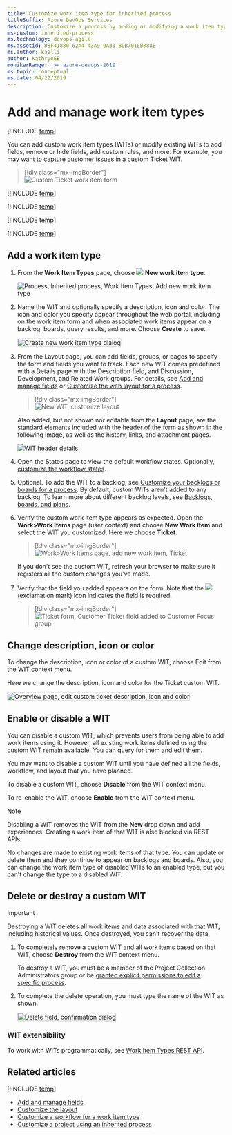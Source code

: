 ```yaml
---
title: Customize work item type for inherited process
titleSuffix: Azure DevOps Services
description: Customize a process by adding or modifying a work item type for a project 
ms-custom: inherited-process
ms.technology: devops-agile
ms.assetid: DBF41880-62A4-43A9-9A31-8DB701EB888E
ms.author: kaelli
author: KathrynEE
monikerRange: '>= azure-devops-2019'
ms.topic: conceptual
ms.date: 04/22/2019
---
```


# Add and manage work item types

[!INCLUDE [temp](../../../boards/includes/version-vsts-only.md)]

You can add custom work item types (WITs) or modify existing WITs to add fields, remove or hide fields, add custom rules, and more. For example, you may want to capture customer issues in a custom Ticket WIT.

> [!div class="mx-imgBorder"]  
> ![Custom Ticket work item form](media/process/custom-wit-new-ticket-form.png)

[!INCLUDE [temp](../includes/note-on-prem-link.md)]

[!INCLUDE [temp](../includes/process-prerequisites.md)]

[!INCLUDE [temp](../includes/open-process-admin-context-ts.md)]

[!INCLUDE [temp](../includes/automatic-update-project.md)]

<a id="add-wit"> </a>

## Add a work item type

1.  From the <strong>Work Item Types</strong> page, choose ![ ](../../../media/icons/blue-add-icon.png) <strong>New work item type</strong>.

    ![Process, Inherited process, Work Item Types, Add new work item type](media/process/cpwit-add-new-wit.png)

2.  Name the WIT and optionally specify a description, icon and color. The icon and color you specify appear throughout the web portal, including on the work item form and when associated work items appear on a backlog, boards, query results, and more. Choose <strong>Create</strong> to save.

    <img src="media/process/cwit-create-wit-ticket.png" alt="Create new work item type dialog" style="border: 1px solid #C3C3C3;" />

3)  From the Layout page, you can add fields, groups, or pages to specify the form and fields you want to track. Each new WIT comes predefined with a Details page with the Description field, and Discussion, Development, and Related Work groups. For details, see [Add and manage fields](customize-process-field.md) or [Customize the web layout for a process](customize-process-form.md).

    > [!div class="mx-imgBorder"]  
    > ![New WIT, customize layout](media/process/cpwit-new-ticket-define.png)

    Also added, but not shown nor editable from the **Layout** page, are the standard elements included with the header of the form as shown in the following image, as well as the history, links, and attachment pages.

    ![WIT header details](media/process/weblayout-system-controls-details-page.png)

4)  Open the States page to view the default workflow states. Optionally, [customize the workflow states](customize-process-workflow.md).  
    <a id="backlog"> </a>

5)  Optional. To add the WIT to a backlog, see [Customize your backlogs or boards for a process](customize-process-backlogs-boards.md). By default, custom WITs aren't added to any backlog. To learn more about different backlog levels, see [Backlogs, boards, and plans](../../../boards/backlogs/backlogs-boards-plans.md).

6)  Verify the custom work item type appears as expected. Open the **Work>Work Items** page (user context) and choose **New Work Item** and select the WIT you customized. Here we choose **Ticket**.

    > [!div class="mx-imgBorder"]  
    > ![Work>Work Items page, add new work item, Ticket](media/process/add-custom-wit-verify-ticket.png)

    If you don't see the custom WIT, refresh your browser to make sure it registers all the custom changes you've made.

7)  Verify that the field you added appears on the form. Note that the ![ ](../../../media/icons/required-icon.png) (exclamation mark) icon indicates the field is required.

    > [!div class="mx-imgBorder"]  
    > ![Ticket form, Customer Ticket field added to Customer Focus group](media/process/add-custom-field-verify-ticket-form.png)

<a id="overview"> </a>

## Change description, icon or color

To change the description, icon or color of a custom WIT, choose Edit from the WIT context menu.

Here we change the description, icon and color for the Ticket custom WIT.

<img src="media/process/cpwit-edit-color-description.png" alt="Overview page, edit custom ticket description, icon and color" style="border: 1px solid #C3C3C3;" />

<a id="enable-disable"></a>

## Enable or disable a WIT

You can disable a custom WIT, which prevents users from being able to add work items using it. However, all existing work items defined using the custom WIT remain available. You can query for them and edit them.

You may want to disable a custom WIT until you have defined all the fields, workflow, and layout that you have planned.

To disable a custom WIT, choose **Disable** from the WIT context menu.

To re-enable the WIT, choose **Enable** from the WIT context menu.

> [!NOTE]  
> Disabling a WIT removes the WIT from the **New** drop down and add experiences. Creating a work item of that WIT is also blocked via REST APIs.
>
> No changes are made to existing work items of that type. You can update or delete them and they continue to appear on backlogs and boards. Also, you can change the work item type of disabled WITs to an enabled type, but you can't change the type to a disabled WIT.

<a id="destroy"> </a>

## Delete or destroy a custom WIT

> [!IMPORTANT]  
> Destroying a WIT deletes all work items and data associated with that WIT, including historical values. Once destroyed, you can't recover the data.

1.  To completely remove a custom WIT and all work items based on that WIT, choose **Destroy** from the WIT context menu.

    To destroy a WIT, you must be a member of the Project Collection Administrators group or be [granted explicit permissions to edit a specific process](../../../organizations/security/set-permissions-access-work-tracking.md#process-permissions).

2.  To complete the delete operation, you must type the name of the WIT as shown.

    <img src="media/process/cpit-destroy-wit-confirm.png" alt="Delete field, confirmation dialog" style="border: 1px solid #C3C3C3;" />  

### WIT extensibility

To work with WITs programmatically, see [Work Item Types REST API](/rest/api/azure/devops/processdefinitions/work%20item%20types).

## Related articles

[!INCLUDE [temp](../includes/note-audit-log-support-process.md)]

* [Add and manage fields](customize-process-field.md)
* [Customize the layout](customize-process-form.md)
* [Customize a workflow for a work item type](customize-process-workflow.md)
* [Customize a project using an inherited process](customize-process.md)
